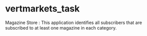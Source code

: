 # vertmarkets_task
Magazine Store : This application identifies all subscribers that are subscribed to at least one magazine in each category.
